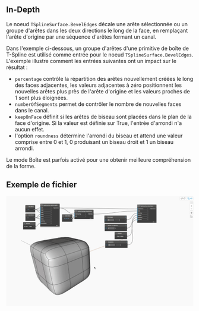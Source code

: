 ## In-Depth
Le noeud `TSplineSurface.BevelEdges` décale une arête sélectionnée ou un groupe d'arêtes dans les deux directions le long de la face, en remplaçant l'arête d'origine par une séquence d'arêtes formant un canal.

Dans l'exemple ci-dessous, un groupe d'arêtes d'une primitive de boîte de T-Spline est utilisé comme entrée pour le noeud `TSplineSurface.BevelEdges`. L'exemple illustre comment les entrées suivantes ont un impact sur le résultat :
- `percentage` contrôle la répartition des arêtes nouvellement créées le long des faces adjacentes, les valeurs adjacentes à zéro positionnent les nouvelles arêtes plus près de l'arête d'origine et les valeurs proches de 1 sont plus éloignées.
- `numberOfSegments` permet de contrôler le nombre de nouvelles faces dans le canal.
- `keepOnFace` définit si les arêtes de biseau sont placées dans le plan de la face d'origine. Si la valeur est définie sur True, l'entrée d'arrondi n'a aucun effet.
- l'option `roundness` détermine l'arrondi du biseau et attend une valeur comprise entre 0 et 1, 0 produisant un biseau droit et 1 un biseau arrondi.

Le mode Boîte est parfois activé pour une obtenir meilleure compréhension de la forme.


## Exemple de fichier

![Example](./Autodesk.DesignScript.Geometry.TSpline.TSplineSurface.BevelEdges_img.gif)
